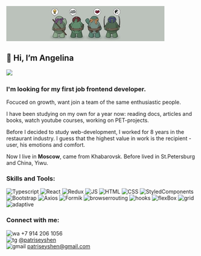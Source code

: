 ![Header](https://github.com/geyotokar/geyotokar/blob/main/turtles.jpg)

## 👋 Hi, I’m Angelina 

![](https://komarev.com/ghpvc/?username=geyotokar)

### I'm looking for my first job frontend developer. <br>

Focuced on growth, want join a team of the same enthusiastic people.<br>

I have been studying on my own for a year now: reading docs, articles and books, watch youtube courses, working on PET-projects.

Before I decided to study web-development, I worked for 8 years in the restaurant industry. I guess that the highest value in work is the recipient - user, his emotions and comfort. 

Now I live in **Moscow**, came from Khabarovsk. Before lived in St.Petersburg and China, Yiwu.

### Skills and Tools:
![Typescript](https://img.shields.io/badge/-Typescript-0E34A0?style=for-the-badge&logo=typescript)
![React](https://img.shields.io/badge/-React-FF4747?style=for-the-badge&logo=react)
![Redux](https://img.shields.io/badge/-Redux-DA2864?style=for-the-badge&logo=redux)
![JS](https://img.shields.io/badge/-Javascript-FFF8A8?style=for-the-badge&logo=javascript)
![HTML](https://img.shields.io/badge/-html-F68A06?style=for-the-badge&logo=html5)
![CSS](https://img.shields.io/badge/-CSS-1572B6?style=for-the-badge&logo=css3)
![StyledComponents](https://img.shields.io/badge/-StyledComponents-DB7093?style=for-the-badge&logo=styled-components&logoColor=white&logoWidth=30)
![Bootstrap](https://img.shields.io/badge/-Bootstrap-222E50?style=for-the-badge&logo=bootstrap)
![Axios](https://img.shields.io/badge/-Axios-48CFAD?style=for-the-badge)
![Formik](https://img.shields.io/badge/-Formik-656D78?style=for-the-badge)
![browserrouting](https://img.shields.io/badge/-browserRouting-967ADC?style=for-the-badge)
![hooks](https://img.shields.io/badge/-hooks-C0EB6A?style=for-the-badge)
![flexBox](https://img.shields.io/badge/-flexBox-7A1FA2?style=for-the-badge)
![grid](https://img.shields.io/badge/-grid-FF4747?style=for-the-badge)
![adaptive](https://img.shields.io/badge/-adaptive-0ABF53?style=for-the-badge)

### Connect with me: 
![wa](https://img.shields.io/badge/-25D366?style=flat&logo=whatsapp) +7 914 206 1056 <br>
![tg](https://img.shields.io/badge/-26A5E4?style=flat&logo=telegram) [@patriseyshen](https://t.me/patriseyshen) <br>
![gmail](https://img.shields.io/badge/-EA4335?style=flat&logo=gmail) patriseyshen@gmail.com <br>
